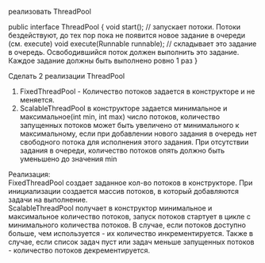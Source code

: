 реализовать ThreadPool

public interface ThreadPool {
void start(); // запускает потоки. Потоки бездействуют, до тех пор пока не появится новое задание в очереди (см. execute)
void execute(Runnable runnable); // складывает это задание в очередь. Освободившийся поток должен выполнить это задание. Каждое задание должны быть выполнено ровно 1 раз
}

Сделать 2 реализации ThreadPool
1) FixedThreadPool - Количество потоков задается в конструкторе и не меняется.
2) ScalableThreadPool в конструкторе задается минимальное и максимальное(int min, int max) число потоков,
   количество запущенных потоков может быть увеличено от минимального к максимальному, если при добавлении нового задания в очередь нет свободного потока для исполнения этого задания. При отсутствии задания в очереди, количество потоков опять должно быть уменьшено до значения min

Реализация:\
FixedThreadPool создает заданное кол-во потоков в конструкторе. При инициализации создается массив потоков, в который добавляются задачи на выполнение. \
ScalableThreadPool получает в конструктор минимальное и максимальное количество потоков, запуск потоков стартует в цикле с минимального количества потоков. В случае, если потоков доступно больше, чем используется - их количество инкрементируется. Также в случае, если список задач пуст или задач меньше запущенных потоков - количество потоков декрементируется. 